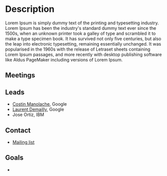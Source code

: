 # Description

Lorem Ipsum is simply dummy text of the printing and typesetting industry. Lorem Ipsum has been the industry's standard dummy text ever since the 1500s, when an unknown printer took a galley of type and scrambled it to make a type specimen book. It has survived not only five centuries, but also the leap into electronic typesetting, remaining essentially unchanged. It was popularised in the 1960s with the release of Letraset sheets containing Lorem Ipsum passages, and more recently with desktop publishing software like Aldus PageMaker including versions of Lorem Ipsum.

## Meetings

## Leads
* [Costin Manolache](https://github.com/costinm), Google
* [Laurent Demailly](https://github.com/ldemailly), Google
* Jose Ortiz, IBM

## Contact
* [Mailing list](https://groups.google.com/forum/#!forum/kubernetes-sig-apps)

## Goals
*